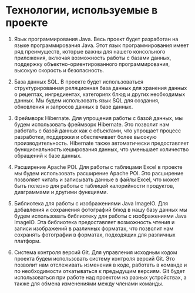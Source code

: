 # Технологии, используемые в проекте

1. Язык программирования Java. Весь проект будет разработан на языке программирования Java. Этот язык программирования имеет ряд преимуществ, которые важны для нашего консольного приложения, включая возможность работы с базами данных, поддержку объектно-ориентированного программирования, высокую скорость и безопасность.

2. База данных SQL. В проекте будет использоваться структурированная реляционная база данных для хранения данных о рецептах, ингредиентах, категориях блюд и других необходимых данных. Мы будем использовать язык SQL для создания, обновления и запросов данных в базе данных.

3. Фреймворк Hibernate. Для упрощения работы с базой данных, мы будем использовать фреймворк Hibernate. Это позволит нам работать с базой данных как с объектами, что упрощает процесс разработки, поддержки и обеспечивает более высокую производительность. Hibernate также автоматически предоставляет функциональность кеширования данных, что уменьшает количество обращений к базе данных.

4. Расширение Apache POI. Для работы с таблицами Excel в проекте мы будем использовать расширение Apache POI. Это расширение позволяет читать и записывать данные в файлы Excel, что может быть полезно для работы с таблицей калорийности продуктов, диаграммами и другими функциями.

5. Библиотека для работы с изображениями Java ImageIO. Для добавления и сохранения фотографий блюд в нашу базу данных мы будем использовать библиотеку для работы с изображениями Java ImageIO. Эта библиотека предоставляет возможность чтения и записи изображений в различных форматах, что позволит нам сохранять фотографии в форматах, подходящих для различных платформ.

6. Система контроля версий Git. Для управления исходным кодом проекта будем использовать систему контроля версий Git. Это позволит нам отслеживать изменения в коде, работать в команде и по необходимости откатываться к предыдущим версиям. Git будет использоваться при работе над проектом на разных устройствах, а также для обмена изменениями между членами команды.